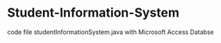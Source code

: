 # Student-Information-System
 code file studentInformationSystem.java
 with Microsoft Access Databse
